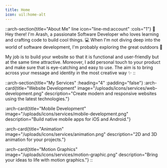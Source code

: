 ```yaml
---
title: Home
icon: uil:home-alt
---
```


::arch-section{title="About Me" line icon="line-md:account" :cols="1"}
👋 Hey there! I'm Arash, a passionate Software Developer who loves learning and crafting code to build cool things. 💻 When I'm not diving deep into the world of software development, I'm probably exploring the great outdoors 🌳

My job is to build your website so that it is functional and user-friendly but at the same time attractive. Moreover, I add personal touch to your product and make sure that is eye-catching and easy to use. The aim is to bring across your message and identity in the most creative way ✨
::

::arch-section{title="My Services" :heading="4" :padding="false"}
  :arch-card{title="Website Development" image="/uploads/icons/services/web-development.png" description="Create modern and responsive websites using the latest technologies."}

  :arch-card{title="Mobile Development" image="/uploads/icons/services/mobile-development.png" description="Build native mobile apps for iOS and Android."}

  :arch-card{title="Animation" image="/uploads/icons/services/animation.png" description="2D and 3D animation for your projects."}

  :arch-card{title="Motion Graphics" image="/uploads/icons/services/motion-graphic.png" description="Bring your ideas to life with motion graphics."}
::
